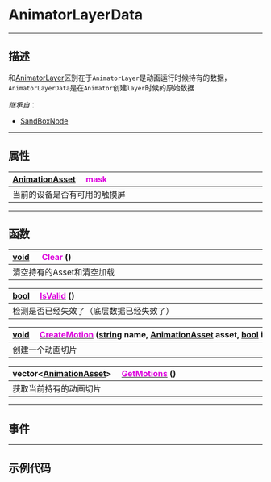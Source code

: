 # AnimatorLayerData
------------------------------------------------------------------------------------------
## 描述

和[AnimatorLayer](/Api/Class/Animation/SandboxAnimatorLayer.md)区别在于`AnimatorLayer`是动画运行时候持有的数据，`AnimatorLayerData`是在`Animator`创建`layer`时候的原始数据

*继承自*：
* [SandBoxNode](/Api/Class/NoType/SandBoxNode.md)

------------------------------------------------------------------------------------------
## 属性

|<div style="width:1000px">[AnimationAsset](/Api/Class/Animation/SandboxAnimationAsset.md) &emsp;<font color="dd00dd">mask</font></div>|
|:---|
|当前的设备是否有可用的触摸屏|

------------------------------------------------------------------------------------------
## 函数

|<div style="width:1000px">[void](/Api/Parameter/void.md) &emsp; <font color="dd00dd">Clear</font> ()</div>|
|:---|
|清空持有的Asset和清空加载|

|<div style="width:1000px">[bool](/Api/DataType/Bool.md) &emsp;[<font color="dd00dd">IsValid</font>](/Api/Class/Animation/SandboxAnimatorLayerData_F/IsValid.md) ()</div>|
|:---|
|检测是否已经失效了（底层数据已经失效了）|


|<div style="width:1000px">[void](/Api/Parameter/void.md) &emsp;[<font color="dd00dd">CreateMotion</font>](/Api/Class/Animation/SandboxAnimatorLayerData_F/CreateMotion.md) ([string](/Api/DataType/String.md) name, [AnimationAsset](/Api/Class/Animation/SandboxAnimationAsset.md) asset, [bool](/Api/DataType/Bool.md) isLoop)</div>|
|:---|
|创建一个动画切片|

|<div style="width:1000px"> vector<[AnimationAsset](/Api/Class/Animation/SandboxAnimationAsset.md)> &emsp;[<font color="dd00dd">GetMotions</font>](/Api/Class/Animation/SandboxAnimatorLayerData_F/GetMotions.md) ()</div>|
|:---|
|获取当前持有的动画切片|

------------------------------------------------------------------------------------------
## 事件


------------------------------------------------------------------------------------------
## 示例代码

```lua
```